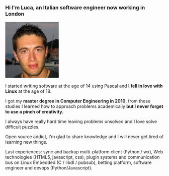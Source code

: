 ### Hi I'm Luca, an Italian software engineer now working in London

![me](img/minime.jpg "You know me")

I started writing software at the age of 14 using Pascal and I **fell in love with Linux** at the age of 18.

I got my **master degree in Computer Engineering in 2010**, from these studies I learned how to approach problems academically **but I never forget to use a pinch of creativity.**

I always have really hard time leaving problems unsolved and I love solve difficult puzzles.

Open source addict, I'm glad to share knowledge and I will never get tired of learning new things.

Last experiences: sync and backup multi-platform client (Python / wx), Web technologies (HTML5, javascript, css), plugin systems and communication bus on Linux Embedded (C / libdl / pubsub), betting platform, software engineer and devops (Python/Javascript).